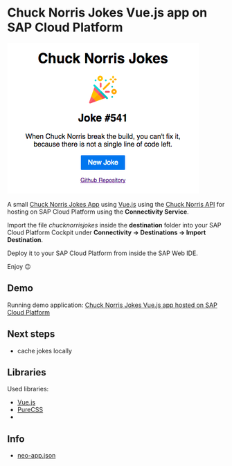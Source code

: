 # Chuck Norris Jokes Vue.js app on SAP Cloud Platform

![Chuck Norris Jokes App Screenshot](images/jokes-screenshot.png)

A small [Chuck Norris Jokes App](https://chucknorrisjokesvuesapcp-d062712trial.dispatcher.hanatrial.ondemand.com/index.html?hc_reset) using [Vue.js](https://vuejs.org/) using the [Chuck Norris API](http://www.icndb.com/api/) for hosting on SAP Cloud Platform using the **Connectivity Service**.

Import the file *chucknorrisjokes* inside the **destination** folder into your SAP Cloud Platform Cockpit under **Connectivity -> Destinations -> Import Destination**.

Deploy it to your SAP Cloud Platform from inside the SAP Web IDE.

Enjoy 😉

## Demo
Running demo application: [Chuck Norris Jokes Vue.js app hosted on SAP Cloud Platform](https://chucknorrisjokesvuesapcp-d062712trial.dispatcher.hanatrial.ondemand.com/index.html?hc_reset)

## Next steps
* cache jokes locally

## Libraries
Used libraries:
* [Vue.js](https://vuejs.org/)
* [PureCSS](https://purecss.io/)
* 
## Info
* [neo-app.json](https://help.sap.com/viewer/65de2977205c403bbc107264b8eccf4b/Cloud/en-US/aed1ffa3f3e741b3a4573c9e475aa2a4.html)
